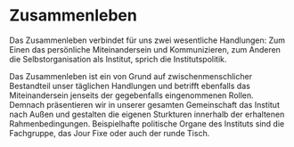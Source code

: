 <!---
   NAME - The NAME of this project is:
ethos

  FILE - The FILENAME of the current file is:
/a5.md

  CREATION - This project was CREATED on:
2017-01-28-16:15:00 UTC

  MODIFICATION - This project was last MODIFIED on:
2017-01-28-16:15:00 UTC

  VERSION - The current VERSION of this project is:
<git-commit-hash>-2017-01-28-16:15:00 UTC

  CREATOR(S) - This project was CREATED by:
Michael Czechowski, Martin Maga

  CONTACT - You can CONTACT the creator(s) or developer(s) of this project at:
E-Mail: mail@martinmaga.de

  COPYRIGHT - The COPYRIGHT holder of this project is:
COPYRIGHT (c) 2016 Martin Maga

  LICENSE - This project is LICENSED under the following license:
Martin Maga 2016 CC BY-SA 4.0 https://creativecommons.org

  SUBFILE – This is a SUBFILE! For more INFORMATION on this project go to:
/README.md
--->
# Zusammenleben

Das Zusammenleben verbindet für uns zwei wesentliche Handlungen: Zum Einen das persönliche Miteinandersein und Kommunizieren, zum Anderen die Selbstorganisation als Institut, sprich die Institutspolitik.

Das Zusammenleben ist ein von Grund auf zwischenmenschlicher Bestandteil unser täglichen Handlungen und betrifft ebenfalls das Miteinandersein jenseits der gegebenfalls eingenommenen Rollen. Demnach präsentieren wir in unserer gesamten Gemeinschaft das Institut nach Außen und gestalten die eigenen Sturkturen innerhalb der erhaltenen Rahmenbedingungen. Beispielhafte politische Organe des Instituts sind die Fachgruppe, das Jour Fixe oder auch der runde Tisch.
